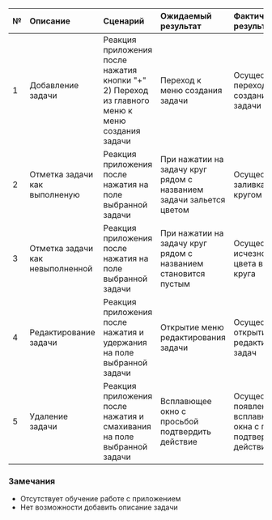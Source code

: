 |№|Описание|Сценарий|Ожидаемый результат|Фактический результат| Оценка|
|:---|:---|:---|:---|:---|:---|
|1|Добавление задачи|Реакция приложения после нажатия кнопки "+"<br/>2) Переход из главного меню к меню создания задачи|Переход к меню создания задачи|Осуществлен переход к меню создания задачи|Тест пройден|
|2|Отметка задачи как выполненую|Реакция приложения после нажатия на поле выбранной задачи|При нажатии на задачу круг рядом с названием задачи зальется цветом|Осуществляется заливка кружка кругом|Тест пройден|
|3|Отметка задачи как невыполненной|Реакция приложения после нажатия на поле выбранной задачи|При нажатии на задачу круг рядом с названием становится пустым|Осуществляется исчезновение цвета внутри круга|Тест пройден|
|4|Редактирование задачи|Реакция приложения после нажатия и удержания на поле выбранной задачи|Открытие меню редактирования задачи|Осуществлен открытие меню редактирования задач|Тест пройден|
|5|Удаление задачи|Реакция приложения после нажатия и смахивания на поле выбранной задачи|Всплавющее окно с просьбой подтвердить действие|Осуществляется появление всплавющего окна с просьбой подтвердить действие|Тест пройден|

### Замечания
* Отсутствует обучение работе с приложением
* Нет возможности добавить описание задачи

